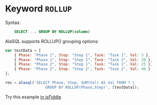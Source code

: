 # Keyword `ROLLUP`

Syntax:
```sql
    SELECT ... GROUP BY ROLLUP(column)
```

AlaSQL supports ROLLUP() grouping options:
```js
var testData = [
    { Phase: "Phase 1", Step: "Step 1", Task: "Task 1", Val: 5 },
    { Phase: "Phase 1", Step: "Step 2", Task: "Task 2", Val: 20 },
    { Phase: "Phase 2", Step: "Step 1", Task: "Task 1", Val: 25 },
    { Phase: "Phase 2", Step: "Step 2", Task: "Task 2", Val: 40 }
];

res = alasql('SELECT Phase, Step, SUM(Val) AS Val FROM ? \
                  GROUP BY ROLLUP(Phase,Step)', [testData]);
```

Try this example [in jsFiddle](http://jsfiddle.net/agershun/1nccgs6n/2/)